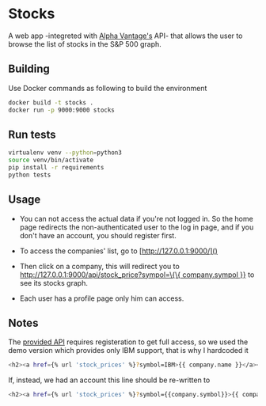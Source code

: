 # Stocks

A web app -integreted with [Alpha Vantage's](https://www.alphavantage.co/) API- that allows the user to browse the list of stocks in the S&P 500 graph.


## Building

Use Docker commands as following to build the environment

```bash
docker build -t stocks .
docker run -p 9000:9000 stocks
```

## Run tests


```bash
virtualenv venv --python=python3
source venv/bin/activate
pip install -r requirements
python tests
```


## Usage
- You can not access the actual data if you're not logged in. So the home page redirects the non-authenticated user to the log in page, and if you don't have an account, you should register first.

- To access the companies' list, go to
[http://127.0.0.1:9000/]()

- Then click on a company, this will redirect you to [http://127.0.0.1:9000/api/stock_price?sympol=\{\{ company.sympol \}\}]()
 to see its stocks graph. 

- Each user has a profile page only him can access.


## Notes

The [provided API](https://www.alphavantage.co/documentation/) requires registeration to get full access, so we used the demo version which provides only IBM support, that is why I hardcoded it

```bash
<h2><a href={% url 'stock_prices' %}?symbol=IBM>{{ company.name }}</a></h2>
```

If, instead, we had an account this line should be re-written to 
```bash
<h2><a href={% url 'stock_prices' %}?symbol={{company.symbol}}>{{ company.name }}</a></h2>
```
